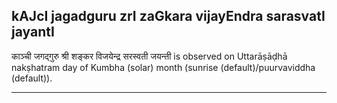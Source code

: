 ## kAJcI jagadguru zrI zaGkara vijayEndra sarasvatI jayantI
काञ्ची जगद्गुरु श्री शङ्कर विजयेन्द्र सरस्वती जयन्ती is observed on Uttarāṣāḍhā nakṣhatram day of Kumbha (solar) month (sunrise (default)/puurvaviddha (default)).



---
